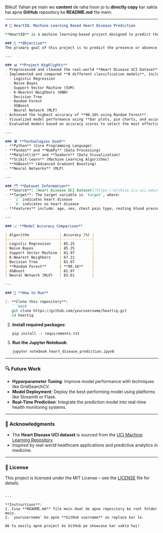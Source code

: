Bilkul! Yahan pe main wo **content** de raha hoon jo tu **directly copy** kar sakta hai apne **GitHub** repository ke **README.md** file mein:

---

```markdown
# 💓 HeartIQ: Machine Learning Based Heart Disease Prediction

**HeartIQ** is a machine learning-based project designed to predict the presence of heart disease using various health parameters. The project compares the performance of multiple classification models to identify the most accurate one for early detection of heart disease.

### 🧠 **Objective**
The primary goal of this project is to predict the presence or absence of heart disease based on a set of health features. By comparing the performance of several machine learning algorithms, we aim to determine which one gives the best predictive accuracy for real-world use.

---

### 📊 **Project Highlights**
- Preprocessed and cleaned the real-world **Heart Disease UCI Dataset**.
- Implemented and compared **8 different classification models**, including:
  - Logistic Regression
  - Naive Bayes
  - Support Vector Machine (SVM)
  - K-Nearest Neighbors (KNN)
  - Decision Tree
  - Random Forest
  - XGBoost
  - Neural Network (MLP)
- Achieved the highest accuracy of **90.16% using Random Forest**.
- Visualized model performance using **bar plots, pie charts, and accuracy comparison graphs**.
- Evaluated models based on accuracy scores to select the most effective one for heart disease prediction.

---

### 🛠 **Technologies Used**
- **Python** (Core Programming Language)
- **Pandas** and **NumPy** (Data Processing)
- **Matplotlib** and **Seaborn** (Data Visualization)
- **Scikit-learn** (Machine Learning Algorithms)
- **XGBoost** (Advanced Gradient Boosting)
- **Neural Networks** (MLP)

---

### 🗂 **Dataset Information**
- **Source**: [Heart Disease UCI Dataset](https://archive.ics.uci.edu/ml/datasets/Heart+Disease)
- **Target**: The target variable is `target`, where:
  - `1` indicates heart disease
  - `0` indicates no heart disease
- **Features** include: age, sex, chest pain type, resting blood pressure, cholesterol, fasting blood sugar, max heart rate, exercise-induced angina, and more.

---

### 📈 **Model Accuracy Comparison**

| Algorithm              | Accuracy (%) |
|------------------------|--------------|
| Logistic Regression    | 85.25        |
| Naive Bayes            | 85.25        |
| Support Vector Machine | 81.97        |
| K-Nearest Neighbors    | 67.21        |
| Decision Tree          | 81.97        |
| **Random Forest**      | **90.16**    |
| XGBoost                | 81.97        |
| Neural Network (MLP)   | 83.61        |

---

### 🏁 **How to Run**

1. **Clone this repository**:
   ```bash
   git clone https://github.com/yourusername/heartiq.git
   cd heartiq
   ```

2. **Install required packages**:
   ```bash
   pip install -r requirements.txt
   ```

3. **Run the Jupyter Notebook**:
   ```bash
   jupyter notebook heart_disease_prediction.ipynb
   ```

---

### 🔍 **Future Work**
- **Hyperparameter Tuning**: Improve model performance with techniques like GridSearchCV.
- **Model Deployment**: Deploy the best-performing model using platforms like Streamlit or Flask.
- **Real-Time Prediction**: Integrate the prediction model into real-time health monitoring systems.

---

### 📎 **Acknowledgments**
- The **Heart Disease UCI dataset** is sourced from the [UCI Machine Learning Repository](https://archive.ics.uci.edu/ml/datasets/Heart+Disease).
- Inspired by real-world healthcare applications and predictive analytics in medicine.

---

### 📄 **License**
This project is licensed under the MIT License – see the [LICENSE](LICENSE) file for details.
```

---

**Instructions**: 
1. Isse **README.md** file mein daal de apne repository ke root folder mein.
2. `yourusername` ko apne **GitHub username** se replace kar le.

Ab tu easily apne project ko GitHub pe showcase kar sakta hai!
